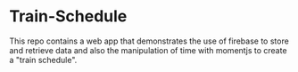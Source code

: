 # Train-Schedule
This repo contains a web app that demonstrates the use of firebase to store and retrieve data and also the manipulation of time with momentjs to create a "train schedule".
